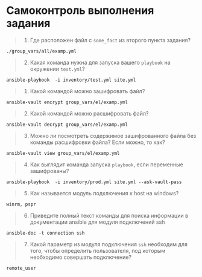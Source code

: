 # Самоконтроль выполнения задания

>1. Где расположен файл с `some_fact` из второго пункта задания?
```console
./group_vars/all/examp.yml
```
>2. Какая команда нужна для запуска вашего `playbook` на окружении `test.yml`?
```console
ansible-playbook  -i inventory/test.yml site.yml 
```
>1. Какой командой можно зашифровать файл?
```console
ansible-vault encrypt group_vars/el/examp.yml
```
>2. Какой командой можно расшифровать файл?
```console
ansible-vault decrypt group_vars/el/examp.yml
```
>3. Можно ли посмотреть содержимое зашифрованного файла без команды расшифровки файла? Если можно, то как?
```console
ansible-vault view group_vars/el/examp.yml
```
>4. Как выглядит команда запуска `playbook`, если переменные зашифрованы?
```console
ansible-playbook  -i inventory/prod.yml site.yml --ask-vault-pass
```
>5. Как называется модуль подключения к host на windows?
```text
winrm, pspr
```
>6. Приведите полный текст команды для поиска информации в документации ansible для модуля подключений ssh
```console
ansible-doc -t connection ssh
```
>7. Какой параметр из модуля подключения `ssh` необходим для того, чтобы определить пользователя, под которым необходимо совершать подключение?
```text
remote_user
```